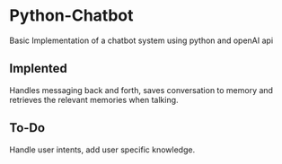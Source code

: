 # Python-Chatbot
Basic Implementation of a chatbot system using python and openAI api

## Implented

Handles messaging back and forth, saves conversation to memory and retrieves the relevant memories when talking.

## To-Do

Handle user intents, add user specific knowledge.
